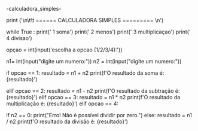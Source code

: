  -calculadora_simples-


 print ('\n\t\t ====== CALCULADORA SIMPLES ========= \n')

 while True :
      print(' 1 soma')
      print(' 2 menos')
     print(' 3 multiplicaçao')
      print(' 4 divisao')

  opçao = int(input('escolha a opcao (1/2/3/4):'))
     

  n1= int(input("digite um numero:"))
  n2 = int(input("digite um numero:"))
      
 if opcao == 1:
        resultado = n1 + n2
        print(f'O resultado da soma é: {resultado}')
    
  elif opcao == 2:
    resultado = n1 - n2
    print(f'O resultado da subtração é: {resultado}')
         elif opcao == 3:
         resultado = n1 * n2
        print(f'O resultado da multiplicação é: {resultado}')
elif opcao == 4:

  if n2 == 0:
       print("Erro! Não é possível dividir por zero.")
      else:
           resultado = n1 / n2
            print(f'O resultado da divisão é: {resultado}')

